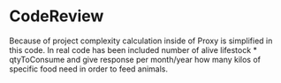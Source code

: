 # CodeReview
Because of project complexity  calculation inside of Proxy is simplified in this code.
In real code has been included number of alive lifestock * qtyToConsume and give response
per month/year how many kilos of specific food need in order to feed animals.
